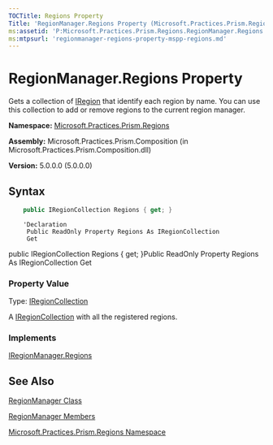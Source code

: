 ```yaml
---
TOCTitle: Regions Property
Title: 'RegionManager.Regions Property (Microsoft.Practices.Prism.Regions)'
ms:assetid: 'P:Microsoft.Practices.Prism.Regions.RegionManager.Regions'
ms:mtpsurl: 'regionmanager-regions-property-mspp-regions.md'
---
```


# RegionManager.Regions Property

Gets a collection of [IRegion](iregion-interface-mspp-regions.md) that identify each region by name. You can use this collection to add or remove regions to the current region manager.

**Namespace:** [Microsoft.Practices.Prism.Regions](mspp-regions-namespace.md)<br/>
**Assembly:** Microsoft.Practices.Prism.Composition (in Microsoft.Practices.Prism.Composition.dll)

**Version:** 5.0.0.0 (5.0.0.0)
## Syntax
```C#
    public IRegionCollection Regions { get; }
```
```VB
    'Declaration
     Public ReadOnly Property Regions As IRegionCollection 
     Get
```
public IRegionCollection Regions { get; }Public ReadOnly Property Regions As IRegionCollection Get
### Property Value

Type: [IRegionCollection](iregioncollection-interface-mspp-regions.md)

A [IRegionCollection](iregioncollection-interface-mspp-regions.md) with all the registered regions.
### Implements

[IRegionManager.Regions](iregionmanager-regions-property-mspp-regions.md)

## See Also
[RegionManager Class](regionmanager-class-mspp-regions.md)

[RegionManager Members](regionmanager-members-mspp-regions.md)

[Microsoft.Practices.Prism.Regions Namespace](mspp-regions-namespace.md)
